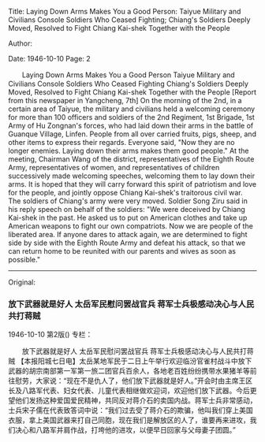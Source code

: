 Title: Laying Down Arms Makes You a Good Person: Taiyue Military and Civilians Console Soldiers Who Ceased Fighting; Chiang's Soldiers Deeply Moved, Resolved to Fight Chiang Kai-shek Together with the People

Author:

Date: 1946-10-10
Page: 2

　　Laying Down Arms Makes You a Good Person
    Taiyue Military and Civilians Console Soldiers Who Ceased Fighting
    Chiang's Soldiers Deeply Moved, Resolved to Fight Chiang Kai-shek Together with the People
    [Report from this newspaper in Yangcheng, 7th] On the morning of the 2nd, in a certain area of Taiyue, the military and civilians held a welcoming ceremony for more than 100 officers and soldiers of the 2nd Regiment, 1st Brigade, 1st Army of Hu Zongnan's forces, who had laid down their arms in the battle of Guanque Village, Linfen. People from all over carried fruits, pigs, sheep, and other items to express their regards. Everyone said, "Now they are no longer enemies. Laying down their arms makes them good people." At the meeting, Chairman Wang of the district, representatives of the Eighth Route Army, representatives of women, and representatives of children successively made welcoming speeches, welcoming them to lay down their arms. It is hoped that they will carry forward this spirit of patriotism and love for the people, and jointly oppose Chiang Kai-shek's traitorous civil war. The soldiers of Chiang's army were very moved. Soldier Song Ziru said in his reply speech on behalf of the soldiers: "We were deceived by Chiang Kai-shek in the past. He asked us to put on American clothes and take up American weapons to fight our own compatriots. Now we are people of the liberated area. If anyone dares to attack again, we are determined to fight side by side with the Eighth Route Army and defeat his attack, so that we can return home to be reunited with our parents and wives as soon as possible."



<hr /> 

Original: 


### 放下武器就是好人  太岳军民慰问罢战官兵  蒋军士兵极感动决心与人民共打蒋贼

1946-10-10
第2版()
专栏：

　　放下武器就是好人
    太岳军民慰问罢战官兵
    蒋军士兵极感动决心与人民共打蒋贼
    【本报阳城七日电】太岳某地军民于二日上午举行欢迎临汾官雀村战斗中放下武器的胡宗南部第一军第一旅二团官兵百余人，各地老百姓纷纷携带水果猪羊等前往慰劳，大家说：“现在不是仇人了，他们放下武器就是好人。”开会时由主席王区长及八路军代表、妇女代表、儿童代表相继做欢迎词，欢迎他们放下武器。今后更望他们发扬这种爱国爱民精神，共同反对蒋介石的卖国内战。蒋军士兵非常感动，士兵宋子儒在代表致答词中说：“我们过去受了蒋介石的欺骗，他叫我们穿上美国衣服，拿上美国武器来打自己同胞，现在我们是解放区的人了，谁要再来进攻，我们决心和八路军并肩作战，打垮他的进攻，以便早日回家与父母妻子团圆。”
